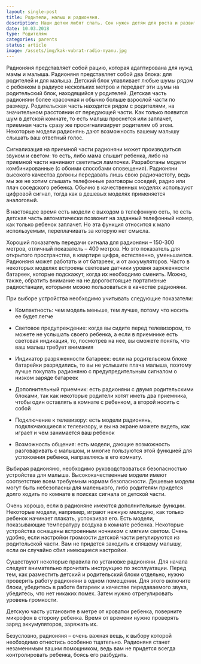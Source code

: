 ```yaml
---
layout: single-post
title: Родители, малыш и радионяня.
description: Наши детки любят спать. Сон нужен детям для роста и развития, а родителям иногда хочется отдохнуть. Как следить за ребенком из соседней комнаты?
date: 10.03.2018
type: Родителям
categories: parents
status: article
image: /assets/img/kak-vubrat-radio-nyanu.jpg
---
```


<div class="post-block">

Радионяня представляет собой рацию, которая адаптирована для нужд мамы и малыша. Радионяня представляет собой два блока: для родителей и для малыша. Детский блок улавливает любые шумы рядом с ребенком в радиусе нескольких метров и передает эти шумы на родительский блок, находящийся у родителей. Детская часть радионяни более красочная и обычно больше взрослой части по размеру. Родительская часть находится рядом с родителями, на значительном расстоянии от передающей части. Как только появится шум в детской комнате, то есть малыш проснется или заплачет, приемная часть сразу же просигнализирует родителям об этом. Некоторые модели радионянь дают возможность вашему малышу слышать ваш ответный голос.

Сигнализация на приемной части радионяни может производиться звуком и светом: то есть, либо мама слышит ребенка, либо на приемной части начинают светиться лампочки. Разработаны модели комбинированные (с обоими способами оповещения). Радионяни высокого качества должны передавать лишь свою радиочастоту, ведь мы же не хотим слышать телефонные разговоры соседей, радио или плач соседского ребенка. Обычно в качественных моделях используют цифровой сигнал, тогда как в дешевых моделях применяется аналоговый.

В настоящее время есть модели с выходом в телефонную сеть, то есть детская часть автоматически позвонит на заданный телефонный номер, как только ребенок заплачет. Но эта функция относится к мало используемым, переплачивать за которую нет смысла.

Хороший показатель передачи сигнала для радионяни – 150-300 метров, отличный показатель – 400 метров. Но это показатель для открытого пространства, в квартире цифра, естественно, уменьшается. Радионяня может работать и от батареек, и от аккумуляторов. Часто в некоторых моделях встроены световые датчики уровня заряженности батареек, которые подскажут, когда их необходимо сменить. Можно, также, обратить внимание на не дорогостоящие портативные радиостанции, которыми можно пользоваться в качестве радионяни.

При выборе устройства необходимо учитывать следующие показатели:

- Компактность: чем модель меньше, тем лучше, потому что носить ее будет легче

- Световое предупреждение: когда вы сидите перед телевизором, то можете не услышать своего ребенка, а если в приемнике есть световая индикация, то, посмотрев на нее, вы сможете понять, что ваш малыш требует внимания

- Индикатор разряженности батареек: если на родительском блоке батарейки разрядились, то вы не услышите плача малыша, поэтому лучше покупать радионяню с предупредительным сигналом о низком заряде батареек

- Дополнительный приемник: есть радионяни с двумя родительскими блоками, так как некоторые родители хотят иметь два приемника, чтобы один оставлять в комнате с ребенком, а второй носить с собой

- Подключение к телевизору: есть модели радионянь, подключающиеся к телевизору, и вы на экране можете видеть, как играет и чем занимается ваш ребенок

- Возможность общения: есть модели, дающие возможность разговаривать с малышом, и многие пользуются этой функцией для успокоения ребенка, направляясь в его комнату.

Выбирая радионяню, необходимо руководствоваться безопасностью устройства для малыша. Высококачественные модели имеют соответствие всем требуемым нормам безопасности. Дешевые модели могут быть небезопасны для маленького, либо родителям придется долго ходить по комнате в поисках сигнала от детской части.

Очень хорошо, если в радионяне имеются дополнительные функции. Некоторые модели, например, играют нежную мелодию, как только ребенок начинает плакать, успокаивая его. Есть модели, показывающие температуру воздуха в комнате ребенка. Некоторые устройства оснащены встроенным ночником с мягким светом. Очень удобно, если настройки громкости детской части регулируются из родительской части. Вам не придется заходить к спящему малышу, если он случайно сбил имеющиеся настройки.

Существуют некоторые правила по установке радионяни. Для начала следует внимательно прочитать инструкцию по эксплуатации. Перед тем, как разместить детский и родительский блоки отдельно, нужно проверить работу радионяни в одном помещении. Для этого включите блоки, убедитесь в работе батареек и качестве передаваемого звука, убедитесь, что нет никаких помех. Затем нужно отрегулировать уровень громкости.

Детскую часть установите в метре от кроватки ребенка, поверните микрофон в сторону ребенка. Время от времени нужно проверять заряд аккумуляторов, заряжать их.

Безусловно, радионяня – очень важная вещь, к выбору которой необходимо отнестись особенно тщательно. Радионяня станет незаменимым вашим помощником, ведь вам не придется всегда контролировать ребенка, боясь его разбудить.

</div><!-- /.post-block -->